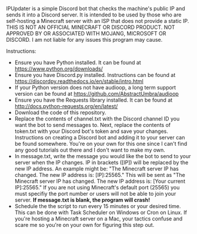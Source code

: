 IPUpdater is a simple Discord bot that checks the machine's public IP and sends it into a Discord server. It is intended to be used by those who are self-hosting a Minecraft server with an ISP that does not provide a static IP. THIS IS NOT AN OFFICIAL MINECRAFT OR DISCORD PRODUCT. NOT APPROVED BY OR ASSOCIATED WITH MOJANG, MICROSOFT OR DISCORD. I am not liable for any issues this program may cause.

Instructions:
 - Ensure you have Python installed. It can be found at https://www.python.org/downloads/
 - Ensure you have Discord.py installed. Instructions can be found at https://discordpy.readthedocs.io/en/stable/intro.html
 - If your Python version does not have audioop, a long term support version can be found at https://github.com/AbstractUmbra/audioop
 - Ensure you have the Requests library installed. It can be found at http://docs.python-requests.org/en/latest/
 - Download the code of this repository.
 - Replace the contents of channel.txt with the Discord channel ID you want the bot to send messages to. Next, replace the contents of token.txt with your Discord bot's token and save your changes. Instructions on creating a Discord bot and adding it to your server can be found somewhere. You're on your own for this one since I can't find any good tutorials out there and I don't want to make my own.
 - In message.txt, write the message you would like the bot to send to your server when the IP changes. IP in brackets ([IP]) will be replaced by the new IP address. An example might be: "The Minecraft server IP has changed. The new IP address is: [IP]:25565." This will be sent as "The Minecraft server IP has changed. The new IP address is: [Your current IP]:25565." If you are not using Minecraft's default port (25565) you must specifiy the port number or users will not be able to join your server. **If message.txt is blank, the program will crash!**
 - Schedule the the script to run every 15 minutes or your desired time. This can be done with Task Scheduler on Windows or Cron on Linux. If you're hosting a Minecraft server on a Mac, your tactics confuse and scare me so you're on your own for figuring this step out.
